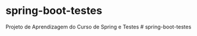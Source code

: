 # spring-boot-testes

Projeto de Aprendizagem do Curso de Spring e Testes
#   s p r i n g - b o o t - t e s t e s  
 